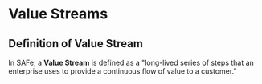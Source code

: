 # Value Streams

## Definition of Value Stream

In SAFe, a **Value Stream** is defined as a "long-lived series of steps that an enterprise uses to provide a continuous flow of value to a customer."



